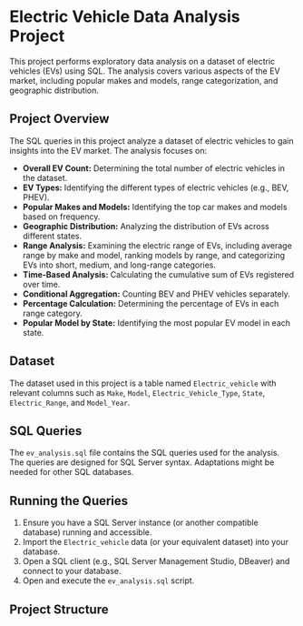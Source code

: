 # Electric Vehicle Data Analysis Project

This project performs exploratory data analysis on a dataset of electric vehicles (EVs) using SQL.  The analysis covers various aspects of the EV market, including popular makes and models, range categorization, and geographic distribution.

## Project Overview

The SQL queries in this project analyze a dataset of electric vehicles to gain insights into the EV market.  The analysis focuses on:

* **Overall EV Count:** Determining the total number of electric vehicles in the dataset.
* **EV Types:** Identifying the different types of electric vehicles (e.g., BEV, PHEV).
* **Popular Makes and Models:**  Identifying the top car makes and models based on frequency.
* **Geographic Distribution:** Analyzing the distribution of EVs across different states.
* **Range Analysis:** Examining the electric range of EVs, including average range by make and model, ranking models by range, and categorizing EVs into short, medium, and long-range categories.
* **Time-Based Analysis:**  Calculating the cumulative sum of EVs registered over time.
* **Conditional Aggregation:** Counting BEV and PHEV vehicles separately.
* **Percentage Calculation:** Determining the percentage of EVs in each range category.
* **Popular Model by State:** Identifying the most popular EV model in each state.

## Dataset

The dataset used in this project is a table named `Electric_vehicle` with relevant columns such as `Make`, `Model`, `Electric_Vehicle_Type`, `State`, `Electric_Range`, and `Model_Year`. 
## SQL Queries

The `ev_analysis.sql` file contains the SQL queries used for the analysis.  The queries are designed for SQL Server syntax.  Adaptations might be needed for other SQL databases.

## Running the Queries

1.  Ensure you have a SQL Server instance (or another compatible database) running and accessible.
2.  Import the `Electric_vehicle` data (or your equivalent dataset) into your database.
3.  Open a SQL client (e.g., SQL Server Management Studio, DBeaver) and connect to your database.
4.  Open and execute the `ev_analysis.sql` script.

## Project Structure
